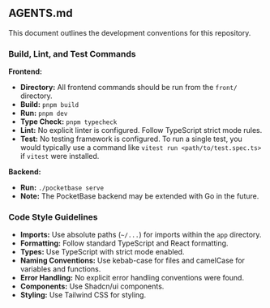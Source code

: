 ## AGENTS.md

This document outlines the development conventions for this repository.

### Build, Lint, and Test Commands

**Frontend:**

- **Directory:** All frontend commands should be run from the `front/` directory.
- **Build:** `pnpm build`
- **Run:** `pnpm dev`
- **Type Check:** `pnpm typecheck`
- **Lint:** No explicit linter is configured. Follow TypeScript strict mode rules.
- **Test:** No testing framework is configured. To run a single test, you would typically use a command like `vitest run <path/to/test.spec.ts>` if `vitest` were installed.

**Backend:**

- **Run:** `./pocketbase serve`
- **Note:** The PocketBase backend may be extended with Go in the future.

### Code Style Guidelines

- **Imports:** Use absolute paths (`~/...`) for imports within the `app` directory.
- **Formatting:** Follow standard TypeScript and React formatting.
- **Types:** Use TypeScript with strict mode enabled.
- **Naming Conventions:** Use kebab-case for files and camelCase for variables and functions.
- **Error Handling:** No explicit error handling conventions were found.
- **Components:** Use Shadcn/ui components.
- **Styling:** Use Tailwind CSS for styling.
